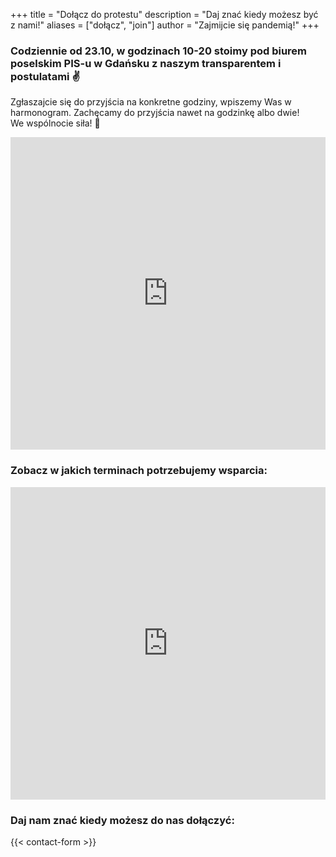 +++
title = "Dołącz do protestu"
description = "Daj znać kiedy możesz być z nami!"
aliases = ["dołącz", "join"]
author = "Zajmijcie się pandemią!"
+++

### Codziennie od 23.10, w godzinach 10-20 stoimy pod biurem poselskim PIS-u w Gdańsku z naszym transparentem i postulatami ✌
Zgłaszajcie się do przyjścia na konkretne godziny, wpiszemy Was w harmonogram. Zachęcamy do przyjścia nawet na godzinkę albo dwie!  
We wspólnocie siła! 💪

<iframe width="100%" height="500" src="https://maps.google.com/maps?q=Targ%20Drzewny%2C%20Gda%C5%84sk&t=&z=17&ie=UTF8&iwloc=&output=embed" frameborder="0" scrolling="no" marginheight="0" marginwidth="0"></iframe>

### Zobacz w jakich terminach potrzebujemy wsparcia:

<iframe width="100%" height="500" src="https://docs.google.com/spreadsheets/d/1EUHrIB6P-CU7VcVTGxjdGQ6gY_U3YBmnREumOPgQeMI/htmlview" frameborder="0" scrolling="no" marginheight="0" marginwidth="0"></iframe>

### Daj nam znać kiedy możesz do nas dołączyć:

{{< contact-form >}}
